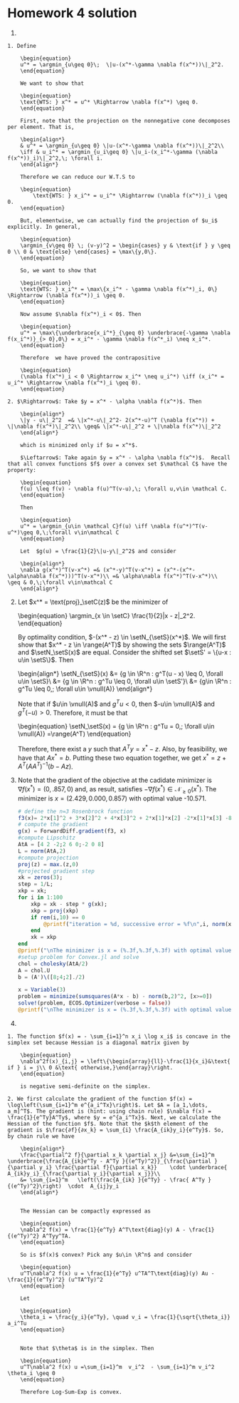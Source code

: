 # **Homework 4 solution**



1. 

    1. Define 

        \begin{equation}
        u^* = \argmin_{u\geq 0}\;  \|u-(x^*-\gamma \nabla f(x^*))\|_2^2.
        \end{equation}

        We want to show that 
        
        \begin{equation}
        \text{WTS: } x^* = u^* \Rightarrow \nabla f(x^*) \geq 0.
        \end{equation}
        
        First, note that the projection on the nonnegative cone decomposes per element. That is, 
        
        \begin{align*}
        & u^* = \argmin_{u\geq 0} \|u-(x^*-\gamma \nabla f(x^*))\|_2^2\\
        \iff & u_i^* = \argmin_{u_i\geq 0} \|u_i-(x_i^*-\gamma (\nabla f(x^*))_i)\|_2^2,\; \forall i.
        \end{align*} 
        
        Therefore we can reduce our W.T.S to 
        
        \begin{equation}
            \text{WTS: } x_i^* = u_i^* \Rightarrow (\nabla f(x^*))_i \geq 0.
        \end{equation}
        
        But, elementwise, we can actually find the projection of $u_i$ explicitly. In general, 
        
        \begin{equation}
        \argmin_{v\geq 0} \; (v-y)^2 = \begin{cases} y & \text{if } y \geq 0 \\ 0 & \text{else} \end{cases} = \max\{y,0\}.
        \end{equation}
        
        So, we want to show that 
        
        \begin{equation}
        \text{WTS: } x_i^* = \max\{x_i^* - \gamma \nabla f(x^*)_i, 0\}  \Rightarrow (\nabla f(x^*))_i \geq 0.
        \end{equation}

        Now assume $\nabla f(x^*)_i < 0$. Then  
        
        \begin{equation}
        u^* = \max\{\underbrace{x_i^*}_{\geq 0} \underbrace{-\gamma \nabla f(x_i^*)}_{> 0},0\} = x_i^* - \gamma \nabla f(x^*_i) \neq x_i^*.
        \end{equation}
        
        Therefore  we have proved the contrapositive
        
        \begin{equation}
        (\nabla f(x^*)_i < 0 \Rightarrow x_i^* \neq u_i^*) \iff (x_i^* = u_i^* \Rightarrow \nabla f(x^*)_i \geq 0).
        \end{equation}
    
    2. $\Rightarrow$: Take $y = x^* - \alpha \nabla f(x^*)$. Then
        
        \begin{align*}
        \|y - u\|_2^2  =& \|x^*-u\|_2^2- 2(x^*-u)^T (\nabla f(x^*)) + \|\nabla f(x^*)\|_2^2\\ \geq& \|x^*-u\|_2^2 + \|\nabla f(x^*)\|_2^2 
        \end{align*}

        which is minimized only if $u = x^*$.

        $\Leftarrow$: Take again $y = x^* - \alpha \nabla f(x^*)$.  Recall that all convex functions $f$ over a convex set $\mathcal C$ have the  property:
        
        \begin{equation}
        f(u) \leq f(v) - \nabla f(u)^T(v-u),\; \forall u,v\in \mathcal C.
        \end{equation}

        Then
        
        \begin{equation}
        u^* = \argmin_{u\in \mathcal C}f(u) \iff \nabla f(u^*)^T(v-u^*)\geq 0,\;\forall v\in\mathcal C
        \end{equation}

        Let  $g(u) = \frac{1}{2}\|u-y\|_2^2$ and consider
        
        \begin{align*}
        \nabla g(x^*)^T(v-x^*) =& (x^*-y)^T(v-x^*) = (x^*-(x^*-\alpha\nabla f(x^*)))^T(v-x^*)\\ =& \alpha\nabla f(x^*)^T(v-x^*)\\ \geq & 0,\;\forall v\in\mathcal C
        \end{align*}

2.  Let $x^* = \text{proj}_\setC(z)$ be the minimizer of 

    \begin{equation}
    \argmin_{x \in \setC} \frac{1}{2}\|x - z\|_2^2.
    \end{equation}

    By optimality condition, $-(x^* - z) \in \setN_{\setS}(x^*)$. We will first show that $x^* - z \in \range(A^T)$ by showing the sets $\range(A^T)$ and $\setN_\setS(x)$ are equal. Consider the shifted set $\setS' = \{u-x : u\in \setS\}$. Then 

    \begin{align*}
    \setN_{\setS}(x) &= \{g \in \R^n : g^T(u - x) \leq 0, \forall u\in \setS\}\\
    &= \{g \in \R^n : g^Tu \leq 0, \forall u\in \setS'\}\\
    &= \{g\in \R^n : g^Tu \leq 0,\; \forall u\in \vnull(A)\}
    \end{align*}

    Note that if $u\in \vnull(A)$ and $g^Tu < 0$, then $-u\in \vnull(A)$ and $g^T(-u) > 0$. Therefore, it must be that 

    \begin{equation}
    \setN_\setS(x) = \{g \in \R^n : g^Tu = 0,\; \forall u\in \vnull(A)\} =\range(A^T)
    \end{equation}
    
    Therefore, there exist a $y$ such that $A^Ty = x^* - z$. Also, by feasibility, we have that $Ax^* = b$. Putting these two equation together, we get $x^* = z + A^T(AA^T)^{-1}(b-Az)$.

3.  Note that the gradient of the objective at the cadidate minimizer is $\nabla f(x^*) = (0,.857,0)$ and, as result, satisfies $-\nabla f(x^*) \in \mathcal{N}_{\geq 0}(x^*)$. The minimizer is $x = (2.429,0.000,0.857)$ with optimal value -10.571.  

    ```julia
    # define the n=3 Rosenbrock function
    f3(x)= 2*x[1]^2 + 3*x[2]^2 + 4*x[3]^2 + 2*x[1]*x[2] -2*x[1]*x[3] -8*x[1] -4*x[2]-2*x[3]    
    # compute the gradient
    g(x) = ForwardDiff.gradient(f3, x)
    #compute Lipschitz
    AtA = [4 2 -2;2 6 0;-2 0 8]
    L = norm(AtA,2)
    #compute projection
    proj(z) = max.(z,0)
    #projected gradient step
    xk = zeros(3);
    step = 1/L;
    xkp = xk;
    for i in 1:100
        xkp = xk - step * g(xk);
        xkp = proj(xkp)
        if rem(i,10) == 0
            @printf("iteration = %d, successive error = %f\n",i, norm(xk - xkp))
        end
        xk = xkp
    end
    @printf("\nThe minimizer is x = (%.3f,%.3f,%.3f) with optimal value = %.3f\n", xk[1], xk[2], xk[3],f3(xk))
    #setup problem for Convex.jl and solve
    chol = cholesky(AtA/2)
    A = chol.U
    b = (A')\([8;4;2]./2)

    x = Variable(3)
    problem = minimize(sumsquares(A*x - b) - norm(b,2)^2, [x>=0])
    solve!(problem, ECOS.Optimizer(verbose = false))
    @printf("\nThe minimizer is x = (%.3f,%.3f,%.3f) with optimal value = %.3f\n", x.value[1], x.value[2], x.value[3], problem.optval)
    ```


4. 

    1. The function $f(x) = - \sum_{i=1}^n x_i \log x_i$ is concave in the simplex set because Hessian is a diagonal matrix given by

        \begin{equation}
        \nabla^2f(x)_{i,j} = \left\{\begin{array}{ll}-\frac{1}{x_i}&\text{ if } i = j\\ 0 &\text{ otherwise,}\end{array}\right.
        \end{equation}

        is negative semi-definite on the simplex.

    2. We first calculate the gradient of the function $f(x) = \log\left(\sum_{i=1}^m e^{a_i^Tx}\right)$. Let $A = [a_1,\dots, a_m]^T$. The gradient is (hint: using chain rule) $\nabla f(x) = \frac{1}{e^Ty}A^Ty$, where $y = e^{a_i^Tx}$. Next, we calculate the Hessian of the function $f$. Note that the $k$th element of the gradient is $\frac{∂f}{∂x_k} = \sum_{i} \frac{A_{ik}y_i}{e^Ty}$. So, by chain rule we have

        \begin{align*}
        \frac{\partial^2 f}{\partial x_k \partial x_j} &=\sum_{i=1}^m \underbrace{\frac{A_{ik}e^Ty - A^Ty }{(e^Ty)^2}}_{\frac{\partial }{\partial y_i} \frac{\partial f}{\partial x_k}}    \cdot \underbrace{ A_{ik}y_i}_{\frac{\partial y_i}{\partial x_j}}\\
        &= \sum_{i=1}^m   \left(\frac{A_{ik} }{e^Ty} - \frac{ A^Ty }{(e^Ty)^2}\right)  \cdot  A_{ij}y_i
        \end{align*}


        The Hessian can be compactly expressed as 
        
        \begin{equation}
        \nabla^2 f(x) = \frac{1}{e^Ty} A^T\text{diag}(y) A - \frac{1}{(e^Ty)^2} A^Tyy^TA.
        \end{equation}

        So is $f(x)$ convex? Pick any $u\in \R^n$ and consider
	
        \begin{equation}
        u^T\nabla^2 f(x) u = \frac{1}{e^Ty} u^TA^T\text{diag}(y) Au - \frac{1}{(e^Ty)^2} (u^TA^Ty)^2
        \end{equation}
        
        Let
        
        \begin{equation}
        \theta_i = \frac{y_i}{e^Ty}, \quad v_i = \frac{1}{\sqrt{\theta_i}} a_i^Tu
        \end{equation}
        
        
        Note that $\theta$ is in the simplex. Then
        
        \begin{equation}
        u^T\nabla^2 f(x) u =\sum_{i=1}^m  v_i^2  - \sum_{i=1}^m v_i^2 \theta_i \geq 0
        \end{equation}
        
        Therefore Log-Sum-Exp is convex.	



